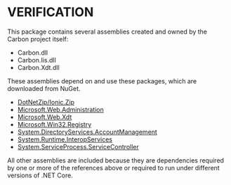 ﻿# VERIFICATION

This package contains several assemblies created and owned by the Carbon project itself:

- Carbon.dll
- Carbon.Iis.dll
- Carbon.Xdt.dll

These assemblies depend on and use these packages, which are downloaded from NuGet.

- [DotNetZip/Ionic.Zip](https://www.nuget.org/packages/DotNetZip/)
- [Microsoft.Web.Administration](https://www.nuget.org/packages/Microsoft.Web.Administration/)
- [Microsoft.Web.Xdt](https://www.nuget.org/packages/Microsoft.Web.Xdt/)
- [Microsoft.Win32.Registry](https://www.nuget.org/packages/Microsoft.Win32.Registry/)
- [System.DirectoryServices.AccountManagement](https://www.nuget.org/packages/System.DirectoryServices.AccountManagement/)
- [System.Runtime.InteropServices](https://www.nuget.org/packages/System.Runtime.InteropServices/)
- [System.ServiceProcess.ServiceController](https://www.nuget.org/packages/System.ServiceProcess.ServiceController/)

All other assemblies are included because they are dependencies required by one or more of the references above or required to run under different versions of .NET Core.
